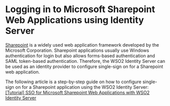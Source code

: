 # Logging in to Microsoft Sharepoint Web Applications using Identity Server

[Sharepoint](https://technet.microsoft.com/en-us/library/cc303422.aspx)
is a widely used web application framework developed by the Microsoft
Corporation. Sharepoint applications usually use Windows authentication
for login but also allows forms-based authentication and SAML
token-based authentication. Therefore, the WSO2 Identity Server can be
used as an identity provider to configure single-sign on for a
Sharepoint web application.

The following article is a step-by-step guide on how to configure
single-sign on for a Sharepoint application using the WSO2 Identity
Server:
[\[Tutorial\] SSO for Microsoft Sharepoint Web Applications with WSO2
Identity
Server](http://wso2.com/library/tutorials/2015/05/tutorial-sso-for-microsoft-sharepoint-web-applications-with-wso2-identity-server/)
